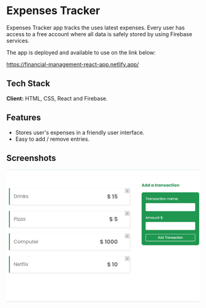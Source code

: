 
# Expenses Tracker

Expenses Tracker app tracks the uses latest expenses. Every user has access to a free account where all data is safely stored by using Firebase services.

The app is deployed and available to use on the link below:

https://financial-management-react-app.netlify.app/
## Tech Stack

**Client:** HTML, CSS, React and Firebase.


## Features

- Stores user's expenses in a friendly user interface.
- Easy to add / remove entries.
## Screenshots

![App Screenshot](img/saron_brandao_react_expeses_tracker.jpg)

